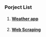 ### Porject List
1. #### [Weather app](https://github.com/SajidAnTechie/python_practice/tree/master/weather_app)
2. #### [Web Scraping](https://github.com/SajidAnTechie/python_practice/tree/master/web_scraping)
